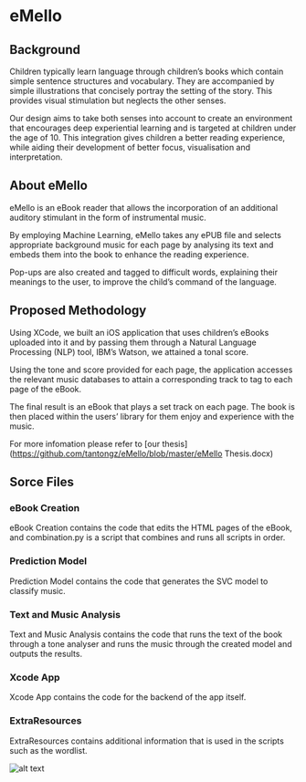 # eMello
## Background
Children typically learn language through children’s books which contain simple sentence structures and vocabulary. They are accompanied by simple illustrations that concisely portray the setting of the story. This provides visual stimulation but neglects the other senses. 

Our design aims to take both senses into account to create an environment that encourages deep experiential learning and is targeted at children under the age of 10. This integration gives children a better reading experience, while aiding their development of better focus, visualisation and interpretation.     

## About eMello
eMello is an eBook reader that allows the incorporation of an additional auditory stimulant in the form of instrumental music. 

By employing Machine Learning, eMello takes any ePUB file and selects appropriate background music for each page by analysing its text and embeds them into the book to enhance the reading experience.

Pop-ups are also created and tagged to difficult words, explaining their meanings to the user, to improve the child’s command of the language.

## Proposed Methodology
Using XCode, we built an iOS application that uses children’s eBooks uploaded into it and by passing them through a Natural Language Processing (NLP) tool, IBM’s Watson, we attained a tonal score. 

Using the tone and score provided for each page, the application accesses the relevant music databases to attain a corresponding track to tag to each page of the eBook. 

The final result is an eBook that plays a set track on each page. The book is then placed within the users’ library for them enjoy and experience with the music.

For more infomation please refer to [our thesis](https://github.com/tantongz/eMello/blob/master/eMello Thesis.docx)

## Sorce Files
### eBook Creation
eBook Creation contains the code that edits the HTML pages of the eBook,
and combination.py is a script that combines and runs all scripts in order.
### Prediction Model
Prediction Model contains the code that generates the SVC model to classify music.
### Text and Music Analysis
Text and Music Analysis contains the code that runs the text of the book through a tone analyser
and runs the music through the created model and outputs the results.
### Xcode App
Xcode App contains the code for the backend of the app itself.
### ExtraResources
ExtraResources contains additional information that is used in the scripts such as the wordlist.



![alt text](Images/eMelloPoster.png "eMello Poster")
